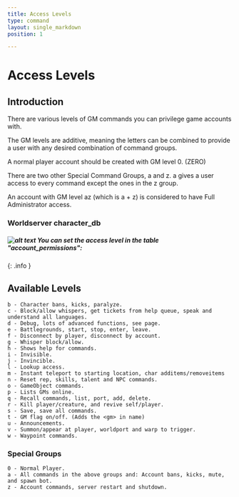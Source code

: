 ```yaml
---
title: Access Levels
type: command
layout: single_markdown
position: 1

---
```

# Access Levels

## Introduction
There are various levels of GM commands you can privilege game accounts with.

The GM levels are additive, meaning the letters can be combined to provide a user with any desired combination of command groups.

A normal player account should be created with GM level 0. (ZERO)

There are two other Special Command Groups, a and z. a gives a user access to every command except the ones in the z group.

An account with GM level az (which is a + z) is considered to have Full Administrator access.

### Worldserver character_db

##### ![alt text](/Wiki/images/world_icon_s.jpg "Worldserver logo") You can set the access level in the table "account_permissions":
{: .info }

## Available Levels
    b - Character bans, kicks, paralyze.
    c - Block/allow whispers, get tickets from help queue, speak and understand all languages.
    d - Debug, lots of advanced functions, see page.  
    e - Battlegrounds, start, stop, enter, leave.
    f - Disconnect by player, disconnect by account.
    g - Whisper block/allow.
    h - Shows help for commands.
    i - Invisible.
    j - Invincible.
    l - Lookup access.
    m - Instant teleport to starting location, char additems/removeitems
    n - Reset rep, skills, talent and NPC commands.
    o - GameObject commands.
    p - Lists GMs online.
    q - Recall commands, list, port, add, delete.
    r - Kill player/creature, and revive self/player.
    s - Save, save all commands.
    t - GM flag on/off. (Adds the <gm> in name)
    u - Announcements.
    v - Summon/appear at player, worldport and warp to trigger.
    w - Waypoint commands.

### Special Groups
    0 - Normal Player.
    a - All commands in the above groups and: Account bans, kicks, mute, and spawn bot.
    z - Account commands, server restart and shutdown.
